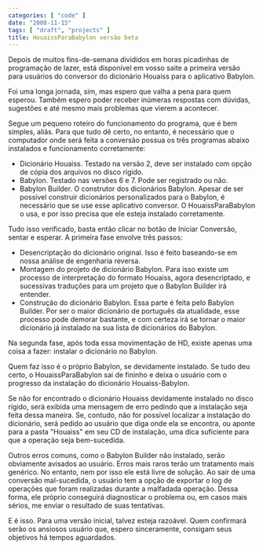 ```yaml
---
categories: [ "code" ]
date: "2008-11-15"
tags: [ "draft", "projects" ]
title: HouaissParaBabylon versão beta
---
```

Depois de muitos fins-de-semana divididos em horas picadinhas de programação de lazer, está disponível em vosso saite a primeira versão para usuários do conversor do dicionário Houaiss para o aplicativo Babylon.

Foi uma longa jornada, sim, mas espero que valha a pena para quem esperou. Também espero poder receber inúmeras respostas com dúvidas, sugestões e até mesmo mais problemas que vierem a acontecer.

Segue um pequeno roteiro do funcionamento do programa, que é bem simples, aliás. Para que tudo dê certo, no entanto, é necessário que o computador onde será feita a conversão possua os três programas abaixo instalados e funcionamento corretamente:

	
  * Dicionário Houaiss. Testado na versão 2, deve ser instalado com opção de cópia dos arquivos no disco rígido.
  * Babylon. Testado nas versões 6 e 7. Pode ser registrado ou não.
  * Babylon Builder. O construtor dos dicionários Babylon. Apesar de ser possível construir dicionários personalizados para o Babylon, é necessário que se use esse aplicativo conversor. O HouaissParaBabylon o usa, e por isso precisa que ele esteja instalado corretamente.

Tudo isso verificado, basta então clicar no botão de Iniciar Conversão, sentar e esperar. A primeira fase envolve três passos:

  * Desencriptação do dicionário original. Isso é feito baseando-se em nossa análise de engenharia reversa.
  * Montagem do projeto de dicionário Babylon. Para isso existe um processo de interpretação do formato Houaiss, agora desencriptado, e sucessivas traduções para um projeto que o Babylon Builder irá entender.
  * Construção do dicionário Babylon. Essa parte é feita pelo Babylon Builder. Por ser o maior dicionário de português da atualidade, esse processo pode demorar bastante, e com certeza irá se tornar o maior dicionário já instalado na sua lista de dicionários do Babylon.


Na segunda fase, após toda essa movimentação de HD, existe apenas uma coisa a fazer: instalar o dicionário no Babylon.

Quem faz isso é o próprio Babylon, se devidamente instalado. Se tudo deu certo, o HouaissParaBabylon sai de fininho e deixa o usuário com o progresso da instalação do dicionário Houaiss-Babylon.


Se não for encontrado o dicionário Houaiss devidamente instalado no disco rígido, será exibida uma mensagem de erro pedindo que a instalação seja feita dessa maneira. Se, contudo, não for possível localizar a instalação do dicionário, será pedido ao usuário que diga onde ela se encontra, ou aponte para a pasta "Houaiss" em seu CD de instalação, uma dica suficiente para que a operação seja bem-sucedida.


Outros erros comuns, como o Babylon Builder não instalado, serão obviamente avisados ao usuário. Erros mais raros terão um tratamento mais genérico. No entanto, nem por isso ele está livre de solução. Ao sair de uma conversão mal-sucedida, o usuário tem a opção de exportar o log de operações que foram realizadas durante a malfadada operação. Dessa forma, ele próprio conseguirá diagnosticar o problema ou, em casos mais sérios, me enviar o resultado de suas tentativas.


E é isso. Para uma versão inicial, talvez esteja razoável. Quem confirmará serão os ansiosos usuário que, espero sinceramente, consigam seus objetivos há tempos aguardados.

